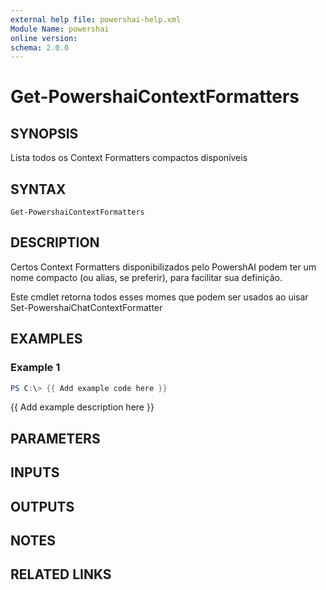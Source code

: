 ```yaml
---
external help file: powershai-help.xml
Module Name: powershai
online version:
schema: 2.0.0
---
```


# Get-PowershaiContextFormatters

## SYNOPSIS
Lista todos os Context Formatters compactos disponíveis

## SYNTAX

```
Get-PowershaiContextFormatters
```

## DESCRIPTION
Certos Context Formatters disponibilizados pelo PowershAI podem ter um nome compacto (ou alias, se preferir), para facilitar sua definição.
 
Este cmdlet retorna todos esses momes que podem ser usados ao uisar Set-PowershaiChatContextFormatter

## EXAMPLES

### Example 1
```powershell
PS C:\> {{ Add example code here }}
```

{{ Add example description here }}

## PARAMETERS

## INPUTS

## OUTPUTS

## NOTES

## RELATED LINKS
